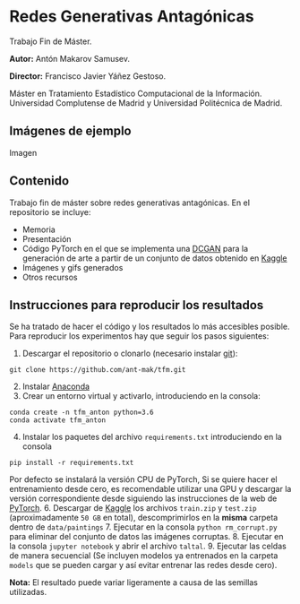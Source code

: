 # Redes Generativas Antagónicas
Trabajo Fin de Máster.

**Autor:** Antón Makarov Samusev.

**Director:** Francisco Javier Yáñez Gestoso.

Máster en Tratamiento Estadístico Computacional de la Información. Universidad Complutense de Madrid y Universidad Politécnica de Madrid.

## Imágenes de ejemplo
Imagen

## Contenido
Trabajo fin de máster sobre redes generativas antagónicas. En el repositorio se incluye:
- Memoria
- Presentación
- Código PyTorch en el que se implementa una [DCGAN](https://arxiv.org/abs/1511.06434) para la generación de arte a partir de un conjunto de datos obtenido en [Kaggle](https://www.kaggle.com/c/painter-by-numbers)
- Imágenes y gifs generados
- Otros recursos

## Instrucciones para reproducir los resultados
Se ha tratado de hacer el código y los resultados lo más accesibles posible. Para reproducir los experimentos hay que seguir los pasos siguientes:

1. Descargar el repositorio o clonarlo (necesario instalar [git](https://git-scm.com)):
```
git clone https://github.com/ant-mak/tfm.git
```
2. Instalar [Anaconda](https://www.anaconda.com)
3. Crear un entorno virtual y activarlo, introduciendo en la consola:
```
conda create -n tfm_anton python=3.6
conda activate tfm_anton
```
4. Instalar los paquetes del archivo `requirements.txt` introduciendo en la consola
```
pip install -r requirements.txt
```
Por defecto se instalará la versión CPU de PyTorch, Si se quiere hacer el entrenamiento desde cero, es recomendable utilizar una GPU y descargar la versión correspondiente desde siguiendo las instrucciones de la web de [PyTorch](https://pytorch.org).
6. Descargar de [Kaggle](https://www.kaggle.com/c/painter-by-numbers/data) los archivos `train.zip` y `test.zip` (aproximadamente `50 GB` en total), descomprimirlos en la **misma** carpeta dentro de `data/paintings`
7. Ejecutar en la consola `python rm_corrupt.py` para eliminar del conjunto de datos las imágenes corruptas.
8. Ejecutar en la consola `jupyter notebook` y abrir el archivo `taltal`.
9. Ejecutar las celdas de manera secuencial (Se incluyen modelos ya entrenados en la carpeta `models` que se pueden cargar y así evitar entrenar las redes desde cero).

**Nota:** El resultado puede variar ligeramente a causa de las semillas utilizadas.
